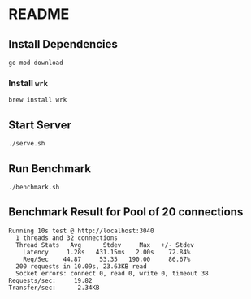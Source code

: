 # README

## Install Dependencies

`go mod download`

### Install `wrk`

`brew install wrk`

## Start Server

`./serve.sh`

## Run Benchmark

`./benchmark.sh`

## Benchmark Result for Pool of 20 connections

```
Running 10s test @ http://localhost:3040
  1 threads and 32 connections
  Thread Stats   Avg      Stdev     Max   +/- Stdev
    Latency     1.28s   431.15ms   2.00s    72.84%
    Req/Sec    44.87     53.35   190.00     86.67%
  200 requests in 10.09s, 23.63KB read
  Socket errors: connect 0, read 0, write 0, timeout 38
Requests/sec:     19.82
Transfer/sec:      2.34KB
```

